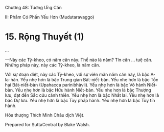  

Chương 48: Tương Ưng Căn

II: Phẩm Có Phần Yếu Hơn (Mudutaravaggo)

# 15\. Rộng Thuyết (1)

…

—Này các Tỷ-kheo, có năm căn này. Thế nào là năm? Tín căn … tuệ căn. Những pháp này, này các Tỷ-kheo, là năm căn.

Với sự đoạn diệt, này các Tỷ-kheo, với sự viên mãn năm căn này, là bậc A-la-hán. Yếu nhẹ hơn là bậc Trung gian Bát-niết-bàn. Yếu nhẹ hơn là bậc Tổn hại Bát-niết-bàn (Upahacca parinibhàvii). Yếu nhẹ hơn là bậc Vô hành Niết-bàn. Yếu nhẹ hơn là bậc Hữu hành Niết-bàn. Yếu nhẹ hơn là bậc Thượng lưu, đạt đến Sắc cứu cánh thiên. Yếu nhẹ hơn là bậc Nhất lai. Yếu nhẹ hơn là bậc Dự lưu. Yếu nhẹ hơn là bậc Tùy pháp hành. Yếu nhẹ hơn là bậc Tùy tín hành.

Hòa thượng Thích Minh Châu dịch Việt.

Prepared for SuttaCentral by Blake Walsh.